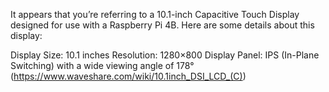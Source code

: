 It appears that you’re referring to a 10.1-inch Capacitive Touch Display designed for use with a Raspberry Pi 4B. Here are some details about this display:

Display Size: 10.1 inches
Resolution: 1280×800
Display Panel: IPS (In-Plane Switching) with a wide viewing angle of 178°
(https://www.waveshare.com/wiki/10.1inch_DSI_LCD_(C))

